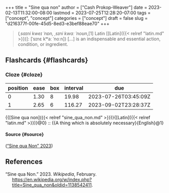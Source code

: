 +++
title = "Sine qua non"
author = ["Cash Prokop-Weaver"]
date = 2023-02-13T11:32:00-08:00
lastmod = 2023-07-25T12:28:20-07:00
tags = ["concept", "concept"]
categories = ["concept"]
draft = false
slug = "d216377f-00fe-45d5-8ed3-e3bef88eae70"
+++

> (_ˌsaɪni kweɪ ˈnɒn, ˌsɪni kwɑː ˈnoʊn_,[1] Latin [[Latin]({{< relref "latin.md" >}})]: [ˈsɪnɛ kʷaː ˈnoːn]) [...] is an indispensable and essential action, condition, or ingredient.


## Flashcards {#flashcards}


### Cloze {#cloze}

| position | ease | box | interval | due                  |
|----------|------|-----|----------|----------------------|
| 0        | 1.30 | 8   | 19.98    | 2023-07-26T03:45:09Z |
| 1        | 2.65 | 6   | 116.27   | 2023-09-02T23:28:37Z |

{{[Sine qua non]({{< relref "sine_qua_non.md" >}})}{[Latin]({{< relref "latin.md" >}})}@0} :: {{A thing which is absolutely necessary}{English}@1}


#### Source {#source}

(<a href="#citeproc_bib_item_1">“Sine qua Non” 2023</a>)

## References

<style>.csl-entry{text-indent: -1.5em; margin-left: 1.5em;}</style><div class="csl-bib-body">
  <div class="csl-entry"><a id="citeproc_bib_item_1"></a>“Sine qua Non.” 2023. <i>Wikipedia</i>, February. <a href="https://en.wikipedia.org/w/index.php?title=Sine_qua_non&oldid=1138542411">https://en.wikipedia.org/w/index.php?title=Sine_qua_non&#38;oldid=1138542411</a>.</div>
</div>
